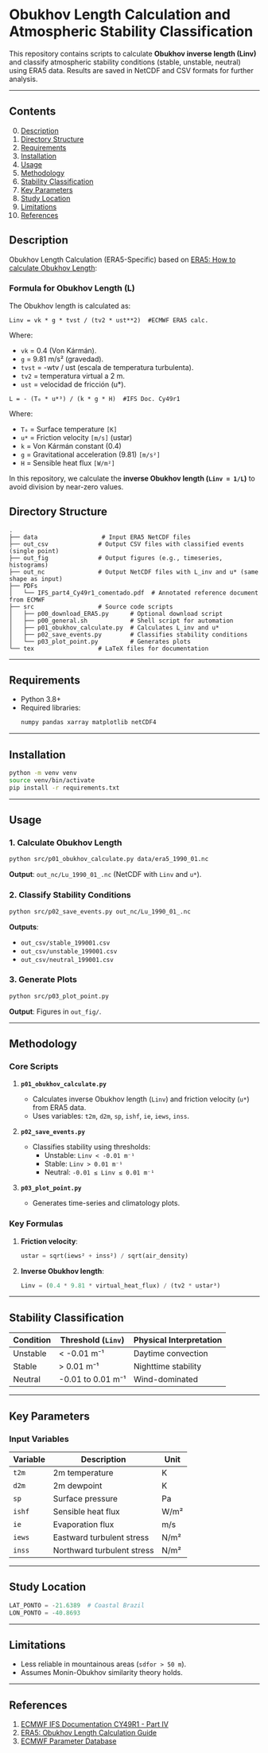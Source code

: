 
# Obukhov Length Calculation and Atmospheric Stability Classification

This repository contains scripts to calculate **Obukhov inverse length (Linv)** and classify atmospheric stability conditions (stable, unstable, neutral) using ERA5 data. Results are saved in NetCDF and CSV formats for further analysis.

---

## Contents
0. [Description](#description)
1. [Directory Structure](#directory-structure)
2. [Requirements](#requirements)
3. [Installation](#installation)
4. [Usage](#-usage)
5. [Methodology](#methodology)
6. [Stability Classification](#stability-classification)
7. [Key Parameters](#key-parameters)
8. [Study Location](#study-location)
9. [Limitations](#limitations)
10. [References](#references)

## Description
Obukhov Length Calculation (ERA5-Specific) based on [ERA5: How to calculate Obukhov Length](https://confluence.ecmwf.int/display/CKB/ERA5%3A+How+to+calculate+Obukhov+Length):  

### **Formula for Obukhov Length (L)**  
The Obukhov length is calculated as:  
```  
Linv = vk * g * tvst / (tv2 * ust**2)  #ECMWF ERA5 calc.
``` 
Where: 

- `vk` = 0.4 (Von Kármán).
- `g` = 9.81 m/s² (gravedad).
- `tvst` = -wtv / ust (escala de temperatura turbulenta).
- `tv2` = temperatura virtual a 2 m.
- `ust` = velocidad de fricción (u*).
```  
L = - (T₀ * u*³) / (k * g * H)  #IFS Doc. Cy49r1
```  
Where:  
- `T₀` = Surface temperature `[K]`  
- `u*` = Friction velocity `[m/s]`  (ustar)
- `k` = Von Kármán constant (0.4)  
- `g` = Gravitational acceleration (9.81) `[m/s²]`  
- `H` = Sensible heat flux `[W/m²]`

In this repository, we calculate the **inverse Obukhov length (`Linv = 1/L`)** to avoid division by near-zero values.  

## Directory Structure
```
.
├── data                  # Input ERA5 NetCDF files
├── out_csv              # Output CSV files with classified events (single point)
├── out_fig              # Output figures (e.g., timeseries, histograms)
├── out_nc               # Output NetCDF files with L_inv and u* (same shape as input)
├── PDFs
│   └── IFS_part4_Cy49r1_comentado.pdf  # Annotated reference document from ECMWF
├── src                  # Source code scripts
│   ├── p00_download_ERA5.py      # Optional download script
│   ├── p00_general.sh            # Shell script for automation
│   ├── p01_obukhov_calculate.py  # Calculates L_inv and u*
│   ├── p02_save_events.py        # Classifies stability conditions
│   └── p03_plot_point.py         # Generates plots
└── tex                  # LaTeX files for documentation
```

---

## Requirements
- Python 3.8+
- Required libraries:
  ```bash
  numpy pandas xarray matplotlib netCDF4
  ```

---

## Installation
```bash
python -m venv venv
source venv/bin/activate
pip install -r requirements.txt
```

---

## Usage

### 1. Calculate Obukhov Length
```bash
python src/p01_obukhov_calculate.py data/era5_1990_01.nc
```
**Output**: `out_nc/Lu_1990_01_.nc` (NetCDF with `Linv` and `u*`).

### 2. Classify Stability Conditions
```bash
python src/p02_save_events.py out_nc/Lu_1990_01_.nc
```
**Outputs**: 
- `out_csv/stable_199001.csv`
- `out_csv/unstable_199001.csv`  
- `out_csv/neutral_199001.csv`

### 3. Generate Plots
```bash
python src/p03_plot_point.py
```
**Output**: Figures in `out_fig/`.

---

## Methodology

### Core Scripts
1. **`p01_obukhov_calculate.py`**  
   - Calculates inverse Obukhov length (`Linv`) and friction velocity (`u*`) from ERA5 data.
   - Uses variables: `t2m`, `d2m`, `sp`, `ishf`, `ie`, `iews`, `inss`.

2. **`p02_save_events.py`**  
   - Classifies stability using thresholds:
     - Unstable: `Linv < -0.01 m⁻¹`
     - Stable: `Linv > 0.01 m⁻¹`
     - Neutral: `-0.01 ≤ Linv ≤ 0.01 m⁻¹`

3. **`p03_plot_point.py`**  
   - Generates time-series and climatology plots.

### Key Formulas
1. **Friction velocity**:
   ```python
   ustar = sqrt(iews² + inss²) / sqrt(air_density)
   ```
2. **Inverse Obukhov length**:
   ```python
   Linv = (0.4 * 9.81 * virtual_heat_flux) / (tv2 * ustar³)
   ```

---

## Stability Classification
| Condition | Threshold (`Linv`) | Physical Interpretation |
|-----------|--------------------|-------------------------|
| Unstable  | < -0.01 m⁻¹        | Daytime convection      |
| Stable    | > 0.01 m⁻¹         | Nighttime stability     |
| Neutral   | -0.01 to 0.01 m⁻¹  | Wind-dominated          |

---

## Key Parameters
### Input Variables
| Variable | Description | Unit |
|----------|-------------|------|
| `t2m`    | 2m temperature | K |
| `d2m`    | 2m dewpoint | K |
| `sp`     | Surface pressure | Pa |
| `ishf`   | Sensible heat flux | W/m² |
| `ie`     | Evaporation flux | m/s |
| `iews`   | Eastward turbulent stress | N/m² |
| `inss`   | Northward turbulent stress | N/m² |

---

## Study Location
```python
LAT_PONTO = -21.6389  # Coastal Brazil
LON_PONTO = -40.8693
```

---

## Limitations
- Less reliable in mountainous areas (`sdfor > 50 m`).
- Assumes Monin-Obukhov similarity theory holds.

---

## References
1. [ECMWF IFS Documentation CY49R1 - Part IV](https://www.ecmwf.int/sites/default/files/elibrary/112024/81626-ifs-documentation-cy49r1-part-iv-physical-processes.pdf)  
2. [ERA5: Obukhov Length Calculation Guide](https://confluence.ecmwf.int/display/CKB/ERA5%3A+How+to+calculate+Obukhov+Length)  
3. [ECMWF Parameter Database](https://apps.ecmwf.int/codes/grib/param-db)
